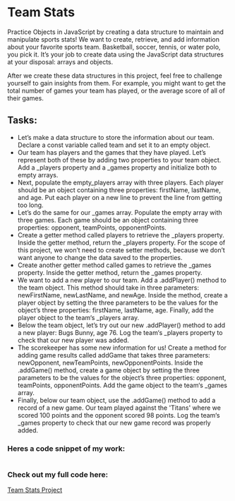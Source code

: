 # Team Stats

Practice Objects in JavaScript by creating a data structure to maintain and manipulate sports stats!
We want to create, retrieve, and add information about your favorite sports team. Basketball, soccer, tennis, or water polo, you pick it. It’s your job to create data using the JavaScript data structures at your disposal: arrays and objects.

After we create these data structures in this project, feel free to challenge yourself to gain insights from them. For example, you might want to get the total number of games your team has played, or the average score of all of their games.

## Tasks:

- Let’s make a data structure to store the information about our team. Declare a const variable called team and set it to an empty object.
- Our team has players and the games that they have played. Let’s represent both of these by adding two properties to your team object. Add a _players property and a _games property and initialize both to empty arrays.
- Next, populate the empty_players array with three players. Each player should be an object containing three properties: firstName, lastName, and age. Put each player on a new line to prevent the line from getting too long.
- Let’s do the same for our _games array. Populate the empty array with three games. Each game should be an object containing three properties: opponent, teamPoints, opponentPoints.
- Create a getter method called players to retrieve the _players property. Inside the getter method, return the _players property. For the scope of this project, we won’t need to create setter methods, because we don’t want anyone to change the data saved to the properties.
- Create another getter method called games to retrieve the _games property. Inside the getter method, return the _games property.
- We want to add a new player to our team. Add a .addPlayer() method to the team object. This method should take in three parameters: newFirstName, newLastName, and newAge. Inside the method, create a player object by setting the three parameters to be the values for the object’s three properties: firstName, lastName, age. Finally, add the player object to the team‘s _players array.
- Below the team object, let’s try out our new .addPlayer() method to add a new player: Bugs Bunny, age 76. Log the team‘s _players property to check that our new player was added.
- The scorekeeper has some new information for us! Create a method for adding game results called addGame that takes three parameters: newOpponent, newTeamPoints, newOpponentPoints. Inside the .addGame() method, create a game object by setting the three parameters to be the values for the object’s three properties: opponent, teamPoints, opponentPoints. Add the game object to the team‘s _games array.
- Finally, below our team object, use the .addGame() method to add a record of a new game. Our team played against the 'Titans' where we scored 100 points and the opponent scored 98 points. Log the team‘s _games property to check that our new game record was properly added.

### Heres a code snippet of my work:

```javascript

```

### Check out my full code here:

[Team Stats Project](Team%20Stats.js)